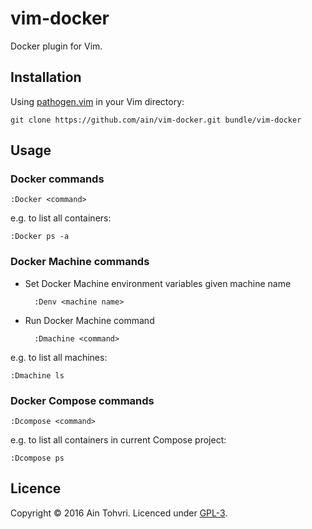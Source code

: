 # vim-docker

Docker plugin for Vim.

## Installation

Using [pathogen.vim](https://github.com/tpope/vim-pathogen) in your Vim directory:

    git clone https://github.com/ain/vim-docker.git bundle/vim-docker

## Usage

### Docker commands

    :Docker <command>

e.g. to list all containers:

    :Docker ps -a

### Docker Machine commands

- Set Docker Machine environment variables given machine name

        :Denv <machine name>

- Run Docker Machine command

        :Dmachine <command>

e.g. to list all machines:

    :Dmachine ls


### Docker Compose commands

    :Dcompose <command>

e.g. to list all containers in current Compose project:

    :Dcompose ps

## Licence

Copyright © 2016 Ain Tohvri. Licenced under [GPL-3](https://raw.githubusercontent.com/ain/vim-docker/master/LICENSE).
